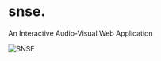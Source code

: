 # snse.

An Interactive Audio-Visual Web Application

![SNSE](https://github.com/notjustmetal/snse./blob/master/assets/splash.png)
